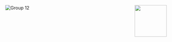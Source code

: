 ![Group 12](https://github.com/orkCoder/ShitScript/assets/144586372/6e3f9b8a-e9d4-43d9-806d-04ff00934041)
<img align="right" width="100" height="100" src="[https://picsum.photos/100/100](https://picsum.photos/100/100)">
